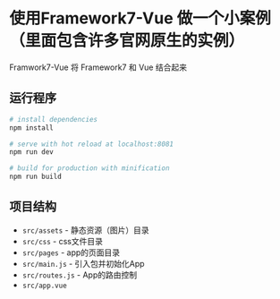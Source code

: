 # 使用Framework7-Vue 做一个小案例（里面包含许多官网原生的实例）

Framwork7-Vue 将 Framework7 和 Vue 结合起来

## 运行程序

``` bash
# install dependencies
npm install

# serve with hot reload at localhost:8081
npm run dev

# build for production with minification
npm run build
```

## 项目结构

* `src/assets` - 静态资源（图片）目录
* `src/css` - css文件目录
* `src/pages` - app的页面目录
* `src/main.js` - 引入包并初始化App
* `src/routes.js` - App的路由控制
* `src/app.vue`
